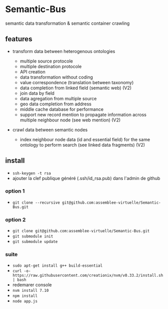# Semantic-Bus
semantic data transformation &amp; semantic container crawling

## features

- transform data between heterogenous ontologies
  - multiple source protocole
  - multiple destination protocole
  - API creation
  - data transformation without coding
  - value correspondence (translation between taxonomy)
  - data completion from linked field (semantic web) (V2)
  - join data by field
  - data agregation from multiple source
  - geo data completion from address
  - middle cache database for performance
  - support new record mention to propagate information across multiple neighbour node (see web mention) (V2)

- crawl data between semantic nodes
  - index neighbour node data (id and essential field) for the same ontology to perform search (see linked data fragments) (V2)


## install

- `ssh-keygen -t rsa`
- ajouter la clef publique généré (.ssh/id_rsa.pub) dans l'admin de github

### option 1

- `git clone --recursive git@github.com:assemblee-virtuelle/Semantic-Bus.git`

### option 2

- `git clone git@github.com:assemblee-virtuelle/Semantic-Bus.git`
- `git submodule init`
- `git submodule update`

### suite

- `sudo apt-get install g++ build-essential`
- `curl -o- https://raw.githubusercontent.com/creationix/nvm/v0.33.2/install.sh | bash`
- redemarer console
- `nvm install 7.10`
- `npm install`
- `node app.js`
